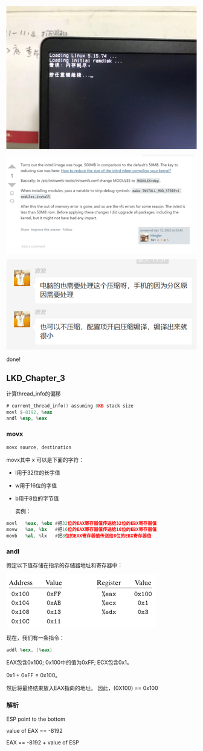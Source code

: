 

![image-20230113192049236](./../../../picture/image-20230113192049236.png)

![image-20230113193000701](./../../../picture/image-20230113193000701.png)

![image-20230113193153540](./../../../picture/image-20230113193153540.png)

done!

## LKD_Chapter_3

计算thread_info的偏移

```asm
# current_thread_info() assuming 8KB stack size
movl $-8192, %eax
andl %esp, %eax
```

### movx

```  asm
movx source, destination
```

movx其中 x 可以是下面的字符：

* l用于32位的长字值

* w用于16位的字值

* b用于8位的字节值

  实例：

```asm
movl   %eax, %ebx #把32位的EAX寄存器值传送给32位的EBX寄存器值
movw   %ax, %bx   #把16位的EAX寄存器值传送给16位的EBX寄存器值
movb   %al, %lx   #把8位的EAX寄存器值传送给8位的EBX寄存器值
```



### andl

假定以下值存储在指示的存储器地址和寄存器中：

![enter image description here](./../../../picture/WVGoy.png)

现在，我们有一条指令：

``` asm
addl %ecx, (%eax)
```

EAX包含0x100; 0x100中的值为0xFF; ECX包含0x1。

0x1 + 0xFF = 0x100。 

然后将最终结果放入EAX指向的地址。 因此，(0X100) == 0x100

### 解析

ESP point to the bottom 

value of EAX == -8192

EAX == -8192 + value of ESP
